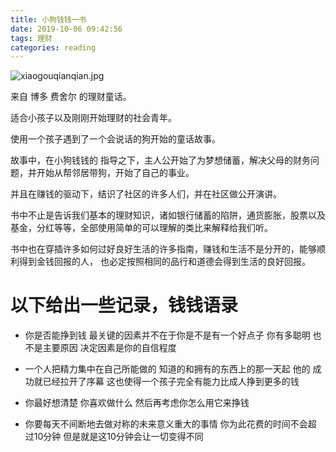 ```yaml
---
title: 小狗钱钱一书
date: 2019-10-06 09:42:56
tags: 理财
categories: reading
---
```


![xiaogouqianqian.jpg](http://ww1.sinaimg.cn/mw690/005JrW9Kly1ge1p5j2io5j313818e0zw.jpg)

来自 博多 费舍尔 的理财童话。

适合小孩子以及刚刚开始理财的社会青年。

使用一个孩子遇到了一个会说话的狗开始的童话故事。

故事中，在小狗钱钱的 指导之下，主人公开始了为梦想储蓄，解决父母的财务问题，并开始从帮邻居带狗，开始了自己的事业。

并且在赚钱的驱动下，结识了社区的许多人们，并在社区做公开演讲。

书中不止是告诉我们基本的理财知识，诸如银行储蓄的陷阱，通货膨胀，股票以及基金，分红等等，全部使用简单的可以理解的类比来解释给我们听。

书中也在穿插许多如何过好良好生活的许多指南，赚钱和生活不是分开的，能够顺利得到金钱回报的人， 也必定按照相同的品行和道德会得到生活的良好回报。

<!--more-->

# 以下给出一些记录，钱钱语录

- 你是否能挣到钱 最关键的因素并不在于你是不是有一个好点子 你有多聪明 
也不是主要原因 决定因素是你的自信程度 


- 一个人把精力集中在自己所能做的 知道的和拥有的东西上的那一天起 他的 
成功就已经拉开了序幕 这也使得一个孩子完全有能力比成人挣到更多的钱 

 
- 你最好想清楚 你喜欢做什么 然后再考虑你怎么用它来挣钱 


- 你要每天不间断地去做对称的未来意义重大的事情 你为此花费的时间不会超 
过10分钟 但是就是这10分钟会让一切变得不同